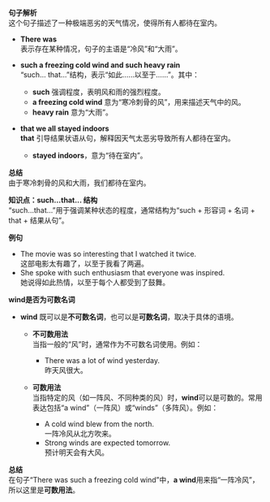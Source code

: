 **句子解析**  
这个句子描述了一种极端恶劣的天气情况，使得所有人都待在室内。

- **There was**  
  表示存在某种情况，句子的主语是“冷风”和“大雨”。
  
- **such a freezing cold wind and such heavy rain**  
  “such... that...”结构，表示“如此……以至于……”。其中：
  - **such** 强调程度，表明风和雨的强烈程度。
  - **a freezing cold wind** 意为“寒冷刺骨的风”，用来描述天气中的风。
  - **heavy rain** 意为“大雨”。
  
- **that we all stayed indoors**  
  **that** 引导结果状语从句，解释因天气太恶劣导致所有人都待在室内。
  - **stayed indoors**，意为“待在室内”。

**总结**  
由于寒冷刺骨的风和大雨，我们都待在室内。

**知识点：such...that... 结构**  
“such...that...”用于强调某种状态的程度，通常结构为“such + 形容词 + 名词 + that + 结果从句”。

**例句**  
- The movie was so interesting that I watched it twice.  
  这部电影太有趣了，以至于我看了两遍。  
- She spoke with such enthusiasm that everyone was inspired.  
  她说得如此热情，以至于每个人都受到了鼓舞。


**wind是否为可数名词**

- **wind** 既可以是**不可数名词**，也可以是**可数名词**，取决于具体的语境。

  - **不可数用法**  
    当指一般的“风”时，通常作为不可数名词使用。例如：
    - There was a lot of wind yesterday.  
      昨天风很大。

  - **可数用法**  
    当指特定的风（如一阵风、不同种类的风）时，**wind**可以是可数的。常用表达包括“a wind”（一阵风）或“winds”（多阵风）。例如：
    - A cold wind blew from the north.  
      一阵冷风从北方吹来。
    - Strong winds are expected tomorrow.  
      预计明天会有大风。

**总结**  
在句子“There was such a freezing cold wind”中，**a wind**用来指“一阵冷风”，所以这里是**可数用法**。